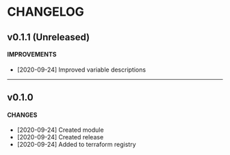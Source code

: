 # CHANGELOG

## v0.1.1 (Unreleased)

#### IMPROVEMENTS

- [2020-09-24] Improved variable descriptions

---

## v0.1.0 

#### CHANGES

- [2020-09-24] Created module
- [2020-09-24] Created release
- [2020-09-24] Added to terraform registry

